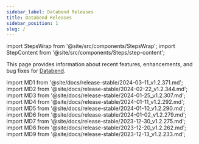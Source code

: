 ```yaml
---
sidebar_label: Databend Releases
title: Databend Releases
sidebar_position: 1
slug: /
---
```


import StepsWrap from '@site/src/components/StepsWrap';
import StepContent from '@site/src/components/Steps/step-content';

This page provides information about recent features, enhancements, and bug fixes for <a href="https://github.com/datafuselabs/databend">Databend</a>.



import MD1 from '@site/docs/release-stable/2024-03-11_v1.2.371.md';
import MD2 from '@site/docs/release-stable/2024-02-22_v1.2.344.md';
import MD3 from '@site/docs/release-stable/2024-01-25_v1.2.307.md';
import MD4 from '@site/docs/release-stable/2024-01-11_v1.2.292.md';
import MD5 from '@site/docs/release-stable/2024-01-10_v1.2.290.md';
import MD6 from '@site/docs/release-stable/2024-01-02_v1.2.279.md';
import MD7 from '@site/docs/release-stable/2023-12-30_v1.2.275.md';
import MD8 from '@site/docs/release-stable/2023-12-20_v1.2.262.md';
import MD9 from '@site/docs/release-stable/2023-12-13_v1.2.233.md';


<StepsWrap> 



<StepContent outLink="https://github.com/datafuselabs/databend/releases/tag/v1.2.371" number="" title="Mar 10, 2024 (v1.2.371)">
<MD1 />

</StepContent>

<StepContent outLink="https://github.com/datafuselabs/databend/releases/tag/v1.2.344" number="" title="Feb 21, 2024 (v1.2.344)">
<MD2 />

</StepContent>

<StepContent outLink="https://github.com/datafuselabs/databend/releases/tag/v1.2.307" number="" title="Jan 24, 2024 (v1.2.307)">
<MD3 />

</StepContent>

<StepContent outLink="https://github.com/datafuselabs/databend/releases/tag/v1.2.292" number="" title="Jan 10, 2024 (v1.2.292)">
<MD4 />

</StepContent>

<StepContent outLink="https://github.com/datafuselabs/databend/releases/tag/v1.2.290" number="" title="Jan 9, 2024 (v1.2.290)">
<MD5 />

</StepContent>

<StepContent outLink="https://github.com/datafuselabs/databend/releases/tag/v1.2.279" number="" title="Jan 1, 2024 (v1.2.279)">
<MD6 />

</StepContent>

<StepContent outLink="https://github.com/datafuselabs/databend/releases/tag/v1.2.275" number="" title="Dec 29, 2023 (v1.2.275)">
<MD7 />

</StepContent>

<StepContent outLink="https://github.com/datafuselabs/databend/releases/tag/v1.2.262" number="" title="Dec 19, 2023 (v1.2.262)">
<MD8 />

</StepContent>

<StepContent outLink="https://github.com/datafuselabs/databend/releases/tag/v1.2.233" number="" title="Dec 12, 2023 (v1.2.233)">
<MD9 />

</StepContent>

</StepsWrap> 
